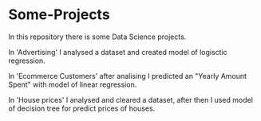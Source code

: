 # Some-Projects
In this repository there is some Data Science projects.

In 'Advertising' I analysed a dataset and created model of logisctic regression.

In 'Ecommerce Customers' after analising I predicted an "Yearly Amount Spent" with model of linear regression.

In 'House prices' I analysed and cleared a dataset, after then I used model of decision tree for predict prices of houses.
